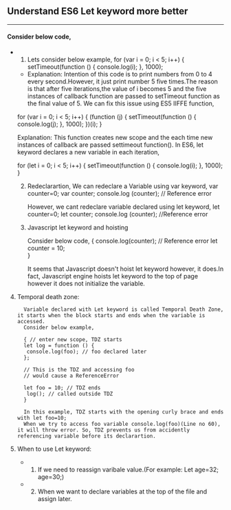 Understand ES6 Let keyword more better
-----------------------------------
-----------------------------------
#### Consider below code,
 
   * 1. Lets consider below example,
    for (var i = 0; i < 5; i++) {
        setTimeout(function () {
        console.log(i);
      }, 1000);
      
     *  Explanation: Intention of this code is to print numbers from 0 to 4 every second.However, it just print number 5 five times.The reason is that after five iterations,the 
        value of i becomes 5 and the five instances of callback function are passed to setTimeout function as the final value of 5.
        We can fix this issue using ES5 IIFFE function,
       
       for (var i = 0; i < 5; i++) {
       (function (j) {
        setTimeout(function () {
            console.log(j);
        }, 1000);
       })(i);
       }
       
       Explanation: This function creates new scope and the each time new instances of callback are passed settimeout function().
       In ES6, let keyword declares a new variable in each iteration,
       
       for (let i = 0; i < 5; i++) {
       setTimeout(function () {
          console.log(i);
         }, 1000);
       }
       
       2. Redeclarartion,
           We can redeclare a Variable using var keyword,
            var counter=0;
            var counter;
            console.log (counter);  // Reference error
            
           However, we cant redeclare variable declared using let keyword,
            let counter=0;
            let counter;
            console.log (counter);  //Reference error 
            
        3. Javascript let keyword and hoisting
        
            Consider below code,
            {
              console.log(counter); // Reference error
              let counter = 10;    
            }
            
            It seems that Javascript doesn't hoist let keyword however, it does.In fact, Javascript engine hoists let keyword to the top of page however it does not initialize the
            variable.
            
   4. Temporal death zone:    
            
            Variable declared with Let keyword is called Temporal Death Zone, it starts when the block starts and ends when the variable is accessed.
            Consider below example,
            
            { // enter new scope, TDZ starts
            let log = function () {
             console.log(foo); // foo declared later
            };

            // This is the TDZ and accessing foo 
            // would cause a ReferenceError

            let foo = 10; // TDZ ends
             log(); // called outside TDZ
            }
            
            In this example, TDZ starts with the opening curly brace and ends with let foo=10;
            When we try to access foo variable console.log(foo)(Line no 60), it will throw error. So, TDZ prevents us from accidently referencing variable before its declarartion.
            
   5. When to use Let keyword:
        *  1. If we need to reassign varibale value.(For example: Let age=32; age=30;)
        *  2. When we want to declare variables at the top of the file and assign later.

                 
      
